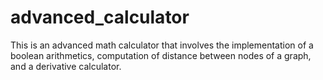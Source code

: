 # advanced_calculator
This is an advanced math calculator that involves the implementation of a boolean arithmetics, computation of distance between nodes of a graph, and a derivative calculator.
